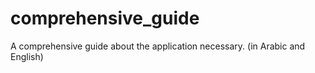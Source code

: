 # comprehensive_guide
A comprehensive guide about the application necessary. (in Arabic and English)

